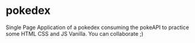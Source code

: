 # pokedex
Single Page Application of a pokedex consuming the pokeAPI to practice some HTML CSS and JS Vanilla. You can collaborate ;)
